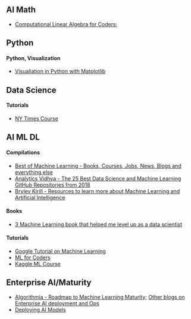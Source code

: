 ## AI Math
- [Computational Linear Algebra for Coders](https://github.com/fastai/numerical-linear-algebra);


## Python
#### Python, Visualization
- [Visualiation in Python with Matplotlib](https://resources.oreilly.com/live-training/visualization-in-python-with-matplotlib)

## Data Science
#### Tutorials
- [NY Times Course](https://www.niemanlab.org/2019/06/the-new-york-times-has-a-course-to-teach-its-reporters-data-skills-and-now-theyve-open-sourced-it/)


## AI ML DL
#### Compilations
- [Best of Machine Learning - Books, Courses, Jobs, News, Blogs and everything else](https://bestofml.com/)
- [Analytics Vidhya - The 25 Best Data Science and Machine Learning GitHub Repositories from 2018](https://www.analyticsvidhya.com/blog/2018/12/best-data-science-machine-learning-projects-github/)
- [Brylev Kirill - Resources to learn more about Machine Learning and Artificial Intelligence](https://github.com/brylevkirill/notes)

#### Books
- [3 Machine Learning book that helped me level up as a data scientist](http://www.datastuff.tech/data-science/3-machine-learning-books-that-helped-me-level-up-as-a-data-scientist/)

#### Tutorials
- [Google Tutorial on Machine Learning](https://www.datasciencecentral.com/profiles/blogs/google-tutorial-on-machine-learning)
- [ML for Coders](http://course18.fast.ai/ml)
- [Kaggle ML Course](https://www.kaggle.com/learn/overview)


## Enterprise AI/Maturity
- [Algorithmia - Roadmap to Machine Learning Maturity](https://blog.algorithmia.com/navigating-the-machine-learning-roadmap/); [Other blogs on Enterprise AI deployment and Ops](https://blog.algorithmia.com/)
- [Deploying AI Models](https://www.kdnuggets.com/2019/05/deploy-machine-learning-models-guide.html)
